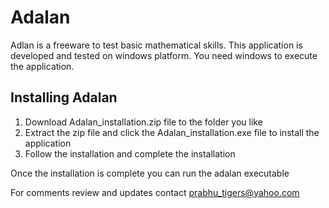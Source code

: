 # Adalan
Adlan is a freeware to test basic mathematical skills. 
This application is developed and tested on windows platform.
You need windows to execute the application. 

## Installing Adalan
1. Download Adalan_installation.zip file to the folder you like
2. Extract the zip file and click the Adalan_installation.exe file to install the application
3. Follow the installation and complete the installation

Once the installation is complete you can run the adalan executable

For comments review and updates contact prabhu_tigers@yahoo.com
